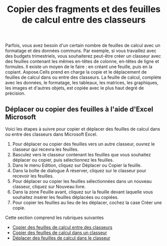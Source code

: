 ﻿---
title: Copier des fragments et des feuilles de calcul entre des classeurs
type: docs
weight: 20
url: /fr/net/copy-fragments-and-worksheets-between-workbooks/
---
Parfois, vous avez besoin d'un certain nombre de feuilles de calcul avec un formatage et des données communs. Par exemple, si vous travaillez avec des budgets trimestriels, vous souhaiterez peut-être créer un classeur avec des feuilles contenant les mêmes en-têtes de colonne, en-têtes de ligne et formules. Il existe un moyen de le faire : en créant une feuille, puis en la copiant.
Aspose.Cells prend en charge la copie et le déplacement de feuilles de calcul dans ou entre des classeurs. La feuille de calcul, complète avec les données, le formatage, les tableaux, les matrices, les graphiques, les images et d'autres objets, est copiée avec le plus haut degré de précision.
## **Déplacer ou copier des feuilles à l'aide d'Excel Microsoft**
Voici les étapes à suivre pour copier et déplacer des feuilles de calcul dans ou entre des classeurs dans Microsoft Excel.

1. Pour déplacer ou copier des feuilles vers un autre classeur, ouvrez le classeur qui recevra les feuilles.
1. Basculez vers le classeur contenant les feuilles que vous souhaitez déplacer ou copier, puis sélectionnez les feuilles.
1. Dans le menu Edition, cliquez sur Déplacer ou Copier la feuille.
1. Dans la boîte de dialogue À réserver, cliquez sur le classeur pour recevoir les feuilles.
1. Pour déplacer ou copier les feuilles sélectionnées dans un nouveau classeur, cliquez sur Nouveau livre.
1. Dans la zone Feuille avant, cliquez sur la feuille devant laquelle vous souhaitez insérer les feuilles déplacées ou copiées.
1. Pour copier les feuilles au lieu de les déplacer, cochez la case Créer une copie.

Cette section comprend les rubriques suivantes

- [Copier des feuilles de calcul entre des classeurs](/cells/fr/net/copy-worksheets-between-workbooks/)
- [Copier des feuilles de calcul dans un classeur](/cells/fr/net/copy-worksheets-within-a-workbook/)
- [Déplacer des feuilles de calcul dans le classeur](/cells/fr/net/move-worksheets-within-workbook/)

